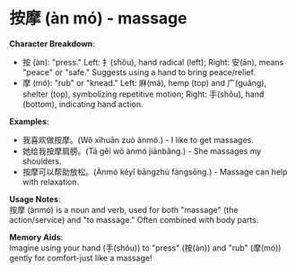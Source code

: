 # **按摩 (àn mó) - massage**

**Character Breakdown**:  
- 按 (àn): "press." Left: 扌(shǒu), hand radical (left); Right: 安(ān), means "peace" or "safe." Suggests using a hand to bring peace/relief.  
- 摩 (mó): "rub" or "knead." Left: 麻(má), hemp (top) and 广(guǎng), shelter (top), symbolizing repetitive motion; Right: 手(shǒu), hand (bottom), indicating hand action.

**Examples**:  
- 我喜欢做按摩。(Wǒ xǐhuān zuò ànmó.) - I like to get massages.  
- 她给我按摩肩膀。(Tā gěi wǒ ànmó jiānbǎng.) - She massages my shoulders.  
- 按摩可以帮助放松。(Ànmó kěyǐ bāngzhù fàngsōng.) - Massage can help with relaxation.

**Usage Notes**:  
按摩 (ànmó) is a noun and verb, used for both "massage" (the action/service) and "to massage." Often combined with body parts.

**Memory Aids**:  
Imagine using your hand (手(shǒu)) to "press" (按(àn)) and "rub" (摩(mó)) gently for comfort-just like a massage!